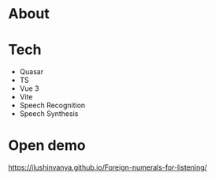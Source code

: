 # About

# Tech

- Quasar
- TS
- Vue 3
- Vite
- Speech Recognition
- Speech Synthesis

# Open demo

https://ilushinvanya.github.io/Foreign-numerals-for-listening/